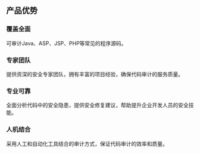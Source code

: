 ## 产品优势

### 覆盖全面

  可审计Java、ASP、JSP、PHP等常见的程序源码。

### 专家团队

  提供资深的安全专家团队，拥有丰富的项目经验，确保代码审计的服务质量。

### 专业可靠

  全面分析代码中的安全隐患，提供安全修复建议，帮助提升企业开发人员的安全技能。

### 人机结合

  采用人工和自动化工具结合的审计方式，保证代码审计的效率和质量。

